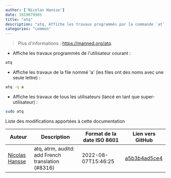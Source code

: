 ```yaml
---
author: ['Nicolas Hansse']
date: 1659879985
title: "atq"
description: "atq, Affiche les travaux programmés par la commande `at` ou `batch`."
categories: "common"
---
```

> Plus d'informations : <https://manned.org/atq>.

- Affiche les travaux programmés de l'utilisateur courant :

```bash
atq
```

- Affiche les travaux de la file nommé 'a' (les files ont des noms avec une seule lettre) :

```bash
atq -q a
```

- Affiche les travaux de tous les utilisateurs (lancé en tant que super-utilisateur) :

```bash
sudo atq
```
Liste des modifications apportées à cette documentation


Auteur | Description | Format de la date ISO 8601 | Lien vers GitHub
------|-----|-----|-----
[Nicolas Hansse](mailto:nico.hansse@gmail.com) | atq, atrm, auditd: add French translation (#8316) | 2022-08-07T15:46:25 | [a5b3b4ad5ce4](https://github.com/tldr-pages/tldr/commit/a5b3b4ad5ce4b5fce6b843cc934852f11dfcc75d)

